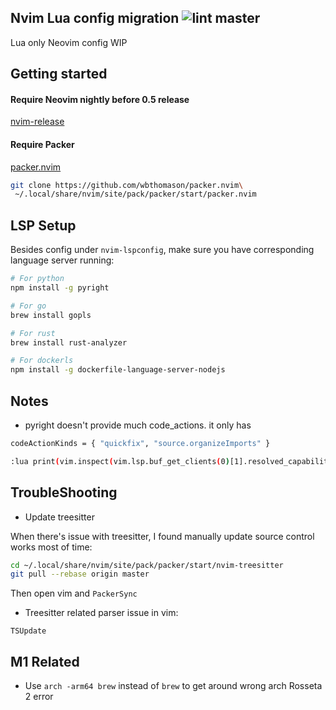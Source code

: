 Nvim Lua config migration ![lint master](https://github.com/XiaoConstantine/nvim_lua_config/actions/workflows/lint.yml/badge.svg)
---------------------
Lua only Neovim config WIP


Getting started
---------------

#### Require Neovim nightly before 0.5 release
[nvim-release](https://github.com/neovim/neovim/releases)

#### Require Packer
[packer.nvim](https://github.com/wbthomason/packer.nvim)

```bash
git clone https://github.com/wbthomason/packer.nvim\
 ~/.local/share/nvim/site/pack/packer/start/packer.nvim
```


LSP Setup
---------

Besides config under `nvim-lspconfig`, make sure you have corresponding
language server running:

```bash
# For python
npm install -g pyright

# For go
brew install gopls

# For rust
brew install rust-analyzer

# For dockerls
npm install -g dockerfile-language-server-nodejs

```

Notes
-----

* pyright doesn't provide much code_actions. it only has
```bash
codeActionKinds = { "quickfix", "source.organizeImports" }

:lua print(vim.inspect(vim.lsp.buf_get_clients(0)[1].resolved_capabilities))
```

TroubleShooting
---------------
* Update treesitter

When there's issue with treesitter, I found manually update source control works most of time:
```bash
cd ~/.local/share/nvim/site/pack/packer/start/nvim-treesitter
git pull --rebase origin master

```
Then open vim and `PackerSync`

* Treesitter related parser issue
in vim:

```vim
TSUpdate

```



M1 Related
----------

* Use `arch -arm64 brew` instead of `brew` to get around wrong arch Rosseta 2 error
